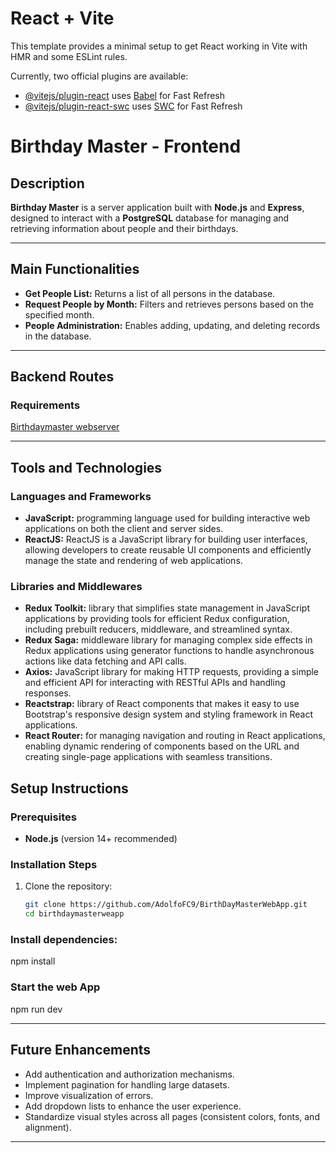 # React + Vite

This template provides a minimal setup to get React working in Vite with HMR and some ESLint rules.

Currently, two official plugins are available:

- [@vitejs/plugin-react](https://github.com/vitejs/vite-plugin-react/blob/main/packages/plugin-react/README.md) uses [Babel](https://babeljs.io/) for Fast Refresh
- [@vitejs/plugin-react-swc](https://github.com/vitejs/vite-plugin-react-swc) uses [SWC](https://swc.rs/) for Fast Refresh

# Birthday Master - Frontend

## Description

**Birthday Master** is a server application built with **Node.js** and **Express**, designed to interact with a **PostgreSQL** database for managing and retrieving information about people and their birthdays.

---

## Main Functionalities

- **Get People List:** Returns a list of all persons in the database.
- **Request People by Month:** Filters and retrieves persons based on the specified month.
- **People Administration:** Enables adding, updating, and deleting records in the database.

---

## Backend Routes

### Requirements
[Birthdaymaster webserver](https://github.com/AdolfoFC9/BirthdayMasterWebServer)

---

## Tools and Technologies

### Languages and Frameworks
- **JavaScript:** programming language used for building interactive web applications on both the client and server sides.
- **ReactJS:** ReactJS is a JavaScript library for building user interfaces, allowing developers to create reusable UI components and efficiently manage the state and rendering of web applications.

### Libraries and Middlewares
- **Redux Toolkit:** library that simplifies state management in JavaScript applications by providing tools for efficient Redux configuration, including prebuilt reducers, middleware, and streamlined syntax.
- **Redux Saga:** middleware library for managing complex side effects in Redux applications using generator functions to handle asynchronous actions like data fetching and API calls.
- **Axios:** JavaScript library for making HTTP requests, providing a simple and efficient API for interacting with RESTful APIs and handling responses.
- **Reactstrap:** library of React components that makes it easy to use Bootstrap's responsive design system and styling framework in React applications.
- **React Router:** for managing navigation and routing in React applications, enabling dynamic rendering of components based on the URL and creating single-page applications with seamless transitions. 

## Setup Instructions

### Prerequisites
- **Node.js** (version 14+ recommended)

### Installation Steps
1. Clone the repository:
   ```bash
   git clone https://github.com/AdolfoFC9/BirthDayMasterWebApp.git
   cd birthdaymasterweapp

### Install dependencies:
npm install

### Start the web App
npm run dev

---

## Future Enhancements

- Add authentication and authorization mechanisms.
- Implement pagination for handling large datasets.
- Improve visualization of errors.
- Add dropdown lists to enhance the user experience.
- Standardize visual styles across all pages (consistent colors, fonts, and alignment).

---